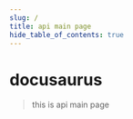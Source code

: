 ```yaml
---
slug: /
title: api main page
hide_table_of_contents: true
---
```


# docusaurus

> this is api main page

